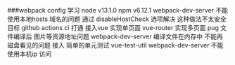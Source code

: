 ###webpack config 学习
node v13.1.0
npm v6.12.1
webpack-dev-server 不能使用本地hosts 域名的问题  通过 disableHostCheck 选项解决 这种做法不太安全
目标
  github  actions ci 打通
  接入vue
  实现单页面 vue-router
  实现多页面
  pug 文件编译后 图片等资源地址问题
  webpack-dev-server 编译文件在内存中 不能再磁盘看见的问题
  接入 简单的单元测试 vue-test-util
  webpack-dev-server  不能使用本机ip 访问

